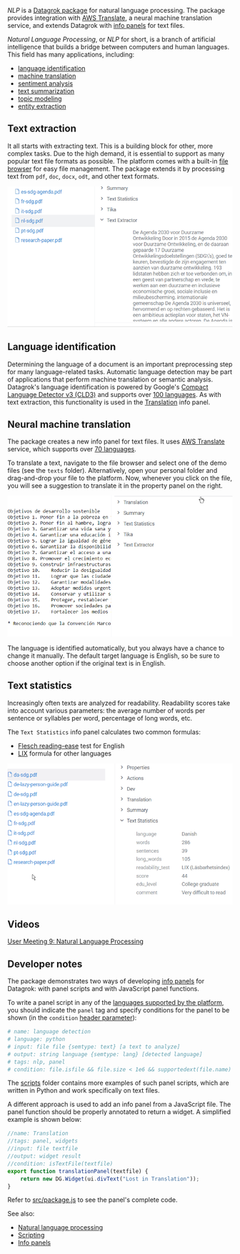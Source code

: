 *NLP* is a [Datagrok package](https://datagrok.ai/help/develop/develop#packages) for natural language processing. The package provides integration with [AWS Translate](https://aws.amazon.com/translate/), a neural machine translation service, and extends Datagrok with [info panels](https://datagrok.ai/help/discover/info-panels) for text files.

*Natural Language Processing*, or *NLP* for short, is a branch of artificial intelligence that builds a bridge between computers and human languages. This field has many applications, including:

  * [language identification](https://en.wikipedia.org/wiki/Language_identification)
  * [machine translation](https://en.wikipedia.org/wiki/Machine_translation)
  * [sentiment analysis](https://en.wikipedia.org/wiki/Sentiment_analysis)
  * [text summarization](https://en.wikipedia.org/wiki/Automatic_summarization)
  * [topic modeling](https://en.wikipedia.org/wiki/Topic_model)
  * [entity extraction](https://en.wikipedia.org/wiki/Named-entity_recognition)

## Text extraction

It all starts with extracting text. This is a building block for other, more
complex tasks. Due to the high demand, it is essential to support as many
popular text file formats as possible. The platform comes with a built-in
[file browser](https://datagrok.ai/help/access/file-browser-and-file-shares)
for easy file management. The package extends it by processing text from
`pdf`, `doc`, `docx`, `odt`, and other text formats.

![Extract text from PDF](./gif/nlp-text-extraction.gif)

## Language identification

Determining the language of a document is an important preprocessing step for
many language-related tasks. Automatic language detection may be part of
applications that perform machine translation or semantic analysis. Datagrok's
language identification is powered by Google's [Compact Language Detector v3 (CLD3)](https://github.com/google/cld3) and supports over [100 languages](https://github.com/google/cld3#supported-languages).
As with text extraction, this functionality is used in the [Translation](#neural-machine-translation) info panel.

## Neural machine translation

The package creates a new info panel for text files. It uses [AWS Translate](https://aws.amazon.com/translate/) service, which supports over [70 languages](https://docs.aws.amazon.com/translate/latest/dg/what-is.html#what-is-languages).

To translate a text, navigate to the file browser and select one of the demo files (see the `texts` folder). Alternatively, open your personal folder and drag-and-drop your file to the platform. Now, whenever you click
on the file, you will see a suggestion to translate it in the property panel on the right.

![Translate text files](./gif/nlp-machine-translation.gif)

The language is identified automatically, but you always have a chance to change it manually.
The default target language is English, so be sure to choose another option if the original text is in English.

## Text statistics

Increasingly often texts are analyzed for readability. Readability scores take
into account various parameters: the average number of words per sentence or
syllables per word, percentage of long words, etc.

The `Text Statistics` info panel calculates two common formulas:
  * [Flesch reading-ease](https://en.wikipedia.org/wiki/Flesch%E2%80%93Kincaid_readability_tests) test for English
  * [LIX](https://en.wikipedia.org/wiki/Lix_(readability_test)) formula for other languages

![Calculate text statistics](./gif/nlp-text-statistics.gif)

## Videos

[User Meeting 9: Natural Language Processing](https://www.youtube.com/watch?v=GM3XixUFFUs&t=94s)

## Developer notes

The package demonstrates two ways of developing [info panels](https://datagrok.ai/help/discover/info-panels) for Datagrok: with panel scripts and with JavaScript panel functions.

To write a panel script in any of the [languages supported by the platform](https://datagrok.ai/help/compute/scripting#supported-languages), you should indicate the `panel` tag and specify conditions for the panel to be shown (in the `condition` [header parameter](https://datagrok.ai/help/compute/scripting#header-parameters)):

```python
# name: language detection
# language: python
# input: file file {semtype: text} [a text to analyze]
# output: string language {semtype: lang} [detected language]
# tags: nlp, panel
# condition: file.isfile && file.size < 1e6 && supportedext(file.name)
```

The [scripts](https://github.com/datagrok-ai/public/tree/master/packages/NLP/scripts) folder contains more examples of such panel scripts, which are written in Python and work specifically on text files.

A different approach is used to add an info panel from a JavaScript file. The panel function should be properly annotated to return a widget. A simplified example is shown below:

```javascript
//name: Translation
//tags: panel, widgets
//input: file textfile
//output: widget result
//condition: isTextFile(textfile)
export function translationPanel(textfile) {
    return new DG.Widget(ui.divText("Lost in Translation"));
}
```

Refer to [src/package.js](https://github.com/datagrok-ai/public/blob/master/packages/NLP/src/package.js) to see the panel's complete code.

See also:

  * [Natural language processing](https://en.wikipedia.org/wiki/Natural_language_processing)
  * [Scripting](https://datagrok.ai/help/compute/scripting)
  * [Info panels](https://datagrok.ai/help/discover/info-panels)
